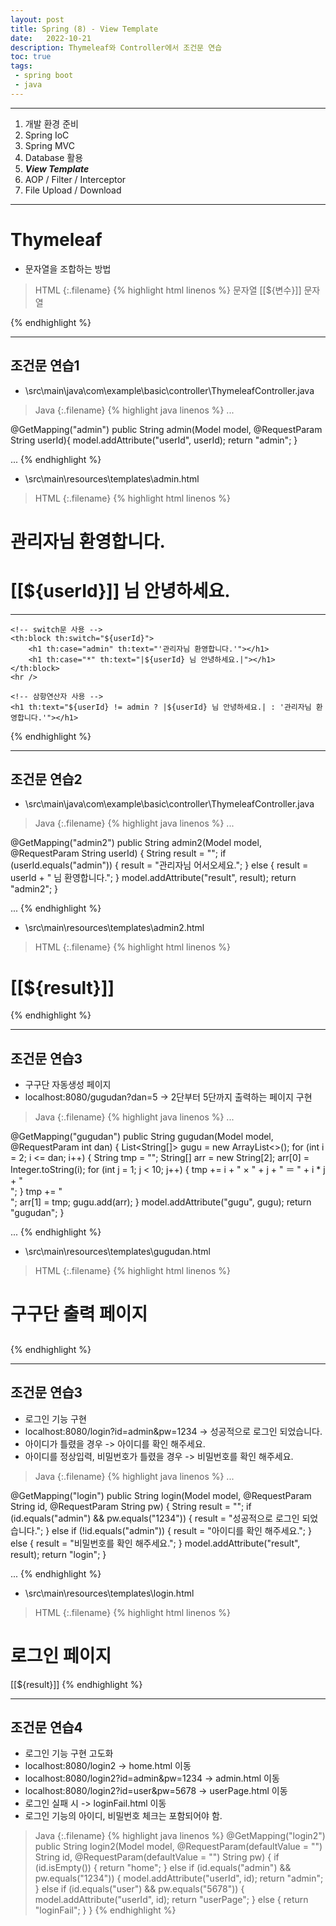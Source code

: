 ```yaml
---
layout: post
title: Spring (8) - View Template
date:   2022-10-21
description: Thymeleaf와 Controller에서 조건문 연습
toc: true
tags:
 - spring boot
 - java
---
```

---
1. 개발 환경 준비
2. Spring IoC
3. Spring MVC
4. Database 활용
5. **_View Template_**
6. AOP / Filter / Interceptor
7. File Upload / Download

---
# Thymeleaf
* 문자열을 조합하는 방법

>HTML
{:.filename}
{% highlight html linenos %}
<span>문자열 [[${변수}]] 문자열</span>

<span th:text="'문자열 ' + ${변수} + ' 문자열'"></span>

<span th:text="|문자열 ${변수} 문자열|"></span>
{% endhighlight %}

---
## 조건문 연습1

* \src\main\java\com\example\basic\controller\ThymeleafController.java

>Java
{:.filename}
{% highlight java linenos %}
...

@GetMapping("admin")
public String admin(Model model, @RequestParam String userId){
    model.addAttribute("userId", userId);
    return "admin";
}

...
{% endhighlight %}

* \src\main\resources\templates\admin.html

>HTML
{:.filename}
{% highlight html linenos %}
<html xmlns:th="http://www.thymeleaf.org">

<head>
</head>

<body>
    <!-- th:black thymeleaf 문법을 사용하기 위한 전용 블록으로 화면에 출력되지 않음 -->
    <!-- if문 사용 -->
    <th:block th:if="${userId} == admin">
        <h1>관리자님 환영합니다.</h1>
    </th:block>
    <th:block th:unless="${userId} == admin">
        <h1>[[${userId}]] 님 안녕하세요.</h1>
    </th:block>
    <!-- <h1 th:if="${userId} == admin" th:text="'관리자님 환영합니다.'"></h1>
    <h1 th:unless="${userId} == admin" th:text="${userId} + ' 님 안녕하세요.'"></h1>
    <h1 th:unless="${userId} == admin" th:text="|${userId} 님 안녕하세요.|"></h1> -->
    <hr>

    <!-- switch문 사용 -->
    <th:block th:switch="${userId}">
        <h1 th:case="admin" th:text="'관리자님 환영합니다.'"></h1>
        <h1 th:case="*" th:text="|${userId} 님 안녕하세요.|"></h1>
    </th:block>
    <hr />

    <!-- 삼항연산자 사용 -->
    <h1 th:text="${userId} != admin ? |${userId} 님 안녕하세요.| : '관리자님 환영합니다.'"></h1>
</body>

</html>
{% endhighlight %}

---
## 조건문 연습2

* \src\main\java\com\example\basic\controller\ThymeleafController.java

>Java
{:.filename}
{% highlight java linenos %}
...

@GetMapping("admin2")
public String admin2(Model model, @RequestParam String userId) {
    String result = "";
    if (userId.equals("admin")) {
        result = "관리자님 어서오세요.";
    } else {
        result = userId + " 님 환영합니다.";
    }
    model.addAttribute("result", result);
    return "admin2";
}

...
{% endhighlight %}

* \src\main\resources\templates\admin2.html

>HTML
{:.filename}
{% highlight html linenos %}
<html xmlns:th="http://www.thymeleaf.org">

<head>
</head>

<body>
    <h1>[[${result}]]</h1>
</body>

</html>
{% endhighlight %}

---
## 조건문 연습3
* 구구단 자동생성 페이지
* localhost:8080/gugudan?dan=5 -> 2단부터 5단까지 출력하는 페이지 구현

>Java
{:.filename}
{% highlight java linenos %}
...

@GetMapping("gugudan")
public String gugudan(Model model, @RequestParam int dan) {
    List<String[]> gugu = new ArrayList<>();
    for (int i = 2; i <= dan; i++) {
        String tmp = "";
        String[] arr = new String[2];
        arr[0] = Integer.toString(i);
        for (int j = 1; j < 10; j++) {
            tmp += i + " × " + j + " ＝ " + i * j + "<br />";
        }
        tmp += "<br />";
        arr[1] = tmp;
        gugu.add(arr);
    }
    model.addAttribute("gugu", gugu);
    return "gugudan";
}

...
{% endhighlight %}

* \src\main\resources\templates\gugudan.html

>HTML
{:.filename}
{% highlight html linenos %}
<html xmlns:th="http://www.thymeleaf.org">

<head>
</head>

<body>
    <h1>구구단 출력 페이지</h1>
    <th:block th:each="dan : ${gugu}">
        <h2 th:text="|--- ${dan[0]}단 ---|"></h2>
        <span th:utext="${dan[1]}"></span>
    </th:block>
</body>

</html>
{% endhighlight %}

---
## 조건문 연습3
* 로그인 기능 구현
* localhost:8080/login?id=admin&pw=1234 -> 성공적으로 로그인 되었습니다.
* 아이디가 틀렸을 경우 -> 아이디를 확인 해주세요.
* 아이디를 정상입력, 비밀번호가 틀렸을 경우 -> 비밀번호를 확인 해주세요.

>Java
{:.filename}
{% highlight java linenos %}
...

@GetMapping("login")
public String login(Model model, @RequestParam String id, @RequestParam String pw) {
    String result = "";
    if (id.equals("admin") && pw.equals("1234")) {
        result = "성공적으로 로그인 되었습니다.";
    } else if (!id.equals("admin")) {
        result = "아이디를 확인 해주세요.";
    } else {
        result = "비밀번호를 확인 해주세요.";
    }
    model.addAttribute("result", result);
    return "login";
}

...
{% endhighlight %}

* \src\main\resources\templates\login.html

>HTML
{:.filename}
{% highlight html linenos %}
<html xmlns:th="http://www.thymeleaf.org">

<head>
</head>

<body>
    <h1>로그인 페이지</h1>
    [[${result}]]
</body>

</html>
{% endhighlight %}

---
## 조건문 연습4
* 로그인 기능 구현 고도화
* localhost:8080/login2 -> home.html 이동
* localhost:8080/login2?id=admin&pw=1234 -> admin.html 이동
* localhost:8080/login2?id=user&pw=5678 -> userPage.html 이동
* 로그인 실패 시 -> loginFail.html 이동
* 로그인 기능의 아이디, 비밀번호 체크는 포함되어야 함.

>Java
{:.filename}
{% highlight java linenos %}
@GetMapping("login2")
public String login2(Model model, @RequestParam(defaultValue = "") String id,
        @RequestParam(defaultValue = "") String pw) {
    if (id.isEmpty()) {
        return "home";
    } else if (id.equals("admin") && pw.equals("1234")) {
        model.addAttribute("userId", id);
        return "admin";
    } else if (id.equals("user") && pw.equals("5678")) {
        model.addAttribute("userId", id);
        return "userPage";
    } else {
        return "loginFail";
    }
}
{% endhighlight %}